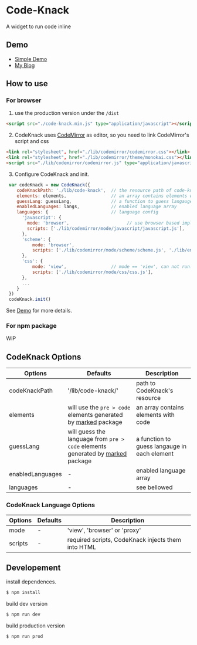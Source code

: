 # Code-Knack

A widget to run code inline

## Demo

- [Simple Demo](https://lyricat.github.io/code-knack/demo/)
- [My Blog](https://lyric.im)

## How to use

### For browser

1. use the production version under the `/dist`

```html
<script src="./code-knack.min.js" type="application/javascript"></script>
```

2. CodeKnack uses [CodeMirror](http://codemirror.net/) as editor, so you need to link CodeMirror's script and css

```html
<link rel="stylesheet", href="./lib/codemirror/codemirror.css"></link>
<link rel="stylesheet", href="./lib/codemirror/theme/monokai.css"></link>
<script src="./lib/codemirror/codemirror.js" type="application/javascript"></script>
```

3. Configure CodeKnack and init.

```javascript
 var codeKnack = new CodeKnack({
    codeKnackPath: './lib/code-knack',  // the resource path of code-knack
    elements: elements,                 // an array contains elements with code
    guessLang: guessLang,               // a function to guess langauge in each element
    enabledLanguages: langs,            // enabled language array
    languages: {                        // language config
      'javascript': {                   
        mode: 'browser',                      // use browser based implement
        scripts: ['./lib/codemirror/mode/javascript/javascript.js'],    // required script
      },
      'scheme': {
          mode: 'browser',
          scripts: ['./lib/codemirror/mode/scheme/scheme.js', './lib/engines/biwascheme-min.js'],  // load biwascheme to enable scheme implement
      },
      'css': {
          mode: 'view',                 // mode == 'view', can not run.
          scripts: ['./lib/codemirror/mode/css/css.js'],
      },
      ...
    }
 })
 codeKnack.init()
```


See [Demo](https://github.com/lyricat/code-knack/tree/master/docs/demo) for more details.

### For npm package

WIP

## CodeKnack Options

| Options | Defaults | Description |
| --- | --- | --- |
| codeKnackPath | '/lib/code-knack/' | path to CodeKnack's resource |
| elements | will use the `pre > code` elements generated by [marked](https://marked.js.org/) package | an array contains elements with code |
| guessLang | will guess the language from `pre > code` elements generated by [marked](https://marked.js.org/) package | a function to guess langauge in each element |
| enabledLanguages| - | enabled language array |
| languages | - | see bellowed |

### CodeKnack Language Options

| Options | Defaults | Description |
| --- | --- | --- |
| mode | - | 'view', 'browser' or 'proxy' |
| scripts | - | required scripts, CodeKnack injects them into HTML |

## Developement

install dependences.

```bash
$ npm install
```

build dev version

```bash
$ npm run dev
```


build production version

```bash
$ npm run prod
```
